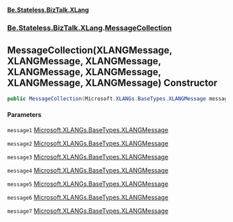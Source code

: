 #### [Be.Stateless.BizTalk.XLang](README.md 'README')
### [Be.Stateless.BizTalk.XLang](Be.Stateless.BizTalk.XLang.md 'Be.Stateless.BizTalk.XLang').[MessageCollection](MessageCollection.md 'Be.Stateless.BizTalk.XLang.MessageCollection')

## MessageCollection(XLANGMessage, XLANGMessage, XLANGMessage, XLANGMessage, XLANGMessage, XLANGMessage, XLANGMessage) Constructor

```csharp
public MessageCollection(Microsoft.XLANGs.BaseTypes.XLANGMessage message1, Microsoft.XLANGs.BaseTypes.XLANGMessage message2, Microsoft.XLANGs.BaseTypes.XLANGMessage message3, Microsoft.XLANGs.BaseTypes.XLANGMessage message4, Microsoft.XLANGs.BaseTypes.XLANGMessage message5, Microsoft.XLANGs.BaseTypes.XLANGMessage message6, Microsoft.XLANGs.BaseTypes.XLANGMessage message7);
```
#### Parameters

<a name='Be.Stateless.BizTalk.XLang.MessageCollection.MessageCollection(Microsoft.XLANGs.BaseTypes.XLANGMessage,Microsoft.XLANGs.BaseTypes.XLANGMessage,Microsoft.XLANGs.BaseTypes.XLANGMessage,Microsoft.XLANGs.BaseTypes.XLANGMessage,Microsoft.XLANGs.BaseTypes.XLANGMessage,Microsoft.XLANGs.BaseTypes.XLANGMessage,Microsoft.XLANGs.BaseTypes.XLANGMessage).message1'></a>

`message1` [Microsoft.XLANGs.BaseTypes.XLANGMessage](https://docs.microsoft.com/en-us/dotnet/api/Microsoft.XLANGs.BaseTypes.XLANGMessage 'Microsoft.XLANGs.BaseTypes.XLANGMessage')

<a name='Be.Stateless.BizTalk.XLang.MessageCollection.MessageCollection(Microsoft.XLANGs.BaseTypes.XLANGMessage,Microsoft.XLANGs.BaseTypes.XLANGMessage,Microsoft.XLANGs.BaseTypes.XLANGMessage,Microsoft.XLANGs.BaseTypes.XLANGMessage,Microsoft.XLANGs.BaseTypes.XLANGMessage,Microsoft.XLANGs.BaseTypes.XLANGMessage,Microsoft.XLANGs.BaseTypes.XLANGMessage).message2'></a>

`message2` [Microsoft.XLANGs.BaseTypes.XLANGMessage](https://docs.microsoft.com/en-us/dotnet/api/Microsoft.XLANGs.BaseTypes.XLANGMessage 'Microsoft.XLANGs.BaseTypes.XLANGMessage')

<a name='Be.Stateless.BizTalk.XLang.MessageCollection.MessageCollection(Microsoft.XLANGs.BaseTypes.XLANGMessage,Microsoft.XLANGs.BaseTypes.XLANGMessage,Microsoft.XLANGs.BaseTypes.XLANGMessage,Microsoft.XLANGs.BaseTypes.XLANGMessage,Microsoft.XLANGs.BaseTypes.XLANGMessage,Microsoft.XLANGs.BaseTypes.XLANGMessage,Microsoft.XLANGs.BaseTypes.XLANGMessage).message3'></a>

`message3` [Microsoft.XLANGs.BaseTypes.XLANGMessage](https://docs.microsoft.com/en-us/dotnet/api/Microsoft.XLANGs.BaseTypes.XLANGMessage 'Microsoft.XLANGs.BaseTypes.XLANGMessage')

<a name='Be.Stateless.BizTalk.XLang.MessageCollection.MessageCollection(Microsoft.XLANGs.BaseTypes.XLANGMessage,Microsoft.XLANGs.BaseTypes.XLANGMessage,Microsoft.XLANGs.BaseTypes.XLANGMessage,Microsoft.XLANGs.BaseTypes.XLANGMessage,Microsoft.XLANGs.BaseTypes.XLANGMessage,Microsoft.XLANGs.BaseTypes.XLANGMessage,Microsoft.XLANGs.BaseTypes.XLANGMessage).message4'></a>

`message4` [Microsoft.XLANGs.BaseTypes.XLANGMessage](https://docs.microsoft.com/en-us/dotnet/api/Microsoft.XLANGs.BaseTypes.XLANGMessage 'Microsoft.XLANGs.BaseTypes.XLANGMessage')

<a name='Be.Stateless.BizTalk.XLang.MessageCollection.MessageCollection(Microsoft.XLANGs.BaseTypes.XLANGMessage,Microsoft.XLANGs.BaseTypes.XLANGMessage,Microsoft.XLANGs.BaseTypes.XLANGMessage,Microsoft.XLANGs.BaseTypes.XLANGMessage,Microsoft.XLANGs.BaseTypes.XLANGMessage,Microsoft.XLANGs.BaseTypes.XLANGMessage,Microsoft.XLANGs.BaseTypes.XLANGMessage).message5'></a>

`message5` [Microsoft.XLANGs.BaseTypes.XLANGMessage](https://docs.microsoft.com/en-us/dotnet/api/Microsoft.XLANGs.BaseTypes.XLANGMessage 'Microsoft.XLANGs.BaseTypes.XLANGMessage')

<a name='Be.Stateless.BizTalk.XLang.MessageCollection.MessageCollection(Microsoft.XLANGs.BaseTypes.XLANGMessage,Microsoft.XLANGs.BaseTypes.XLANGMessage,Microsoft.XLANGs.BaseTypes.XLANGMessage,Microsoft.XLANGs.BaseTypes.XLANGMessage,Microsoft.XLANGs.BaseTypes.XLANGMessage,Microsoft.XLANGs.BaseTypes.XLANGMessage,Microsoft.XLANGs.BaseTypes.XLANGMessage).message6'></a>

`message6` [Microsoft.XLANGs.BaseTypes.XLANGMessage](https://docs.microsoft.com/en-us/dotnet/api/Microsoft.XLANGs.BaseTypes.XLANGMessage 'Microsoft.XLANGs.BaseTypes.XLANGMessage')

<a name='Be.Stateless.BizTalk.XLang.MessageCollection.MessageCollection(Microsoft.XLANGs.BaseTypes.XLANGMessage,Microsoft.XLANGs.BaseTypes.XLANGMessage,Microsoft.XLANGs.BaseTypes.XLANGMessage,Microsoft.XLANGs.BaseTypes.XLANGMessage,Microsoft.XLANGs.BaseTypes.XLANGMessage,Microsoft.XLANGs.BaseTypes.XLANGMessage,Microsoft.XLANGs.BaseTypes.XLANGMessage).message7'></a>

`message7` [Microsoft.XLANGs.BaseTypes.XLANGMessage](https://docs.microsoft.com/en-us/dotnet/api/Microsoft.XLANGs.BaseTypes.XLANGMessage 'Microsoft.XLANGs.BaseTypes.XLANGMessage')